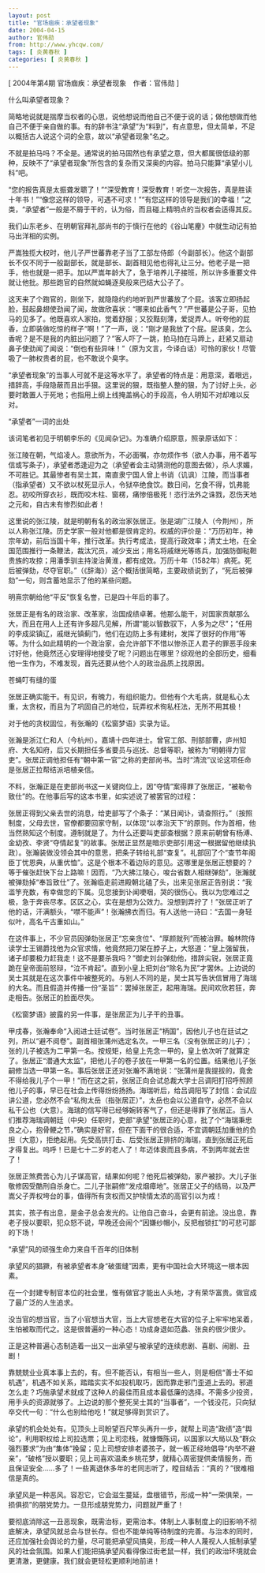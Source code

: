 ```yaml
---
layout: post
title: "官场痼疾：承望者现象"
date: 2004-04-15
author: 官伟勋
from: http://www.yhcqw.com/
tags: [ 炎黄春秋 ]
categories: [ 炎黄春秋 ]
---
```



[ 2004年第4期 官场痼疾：承望者现象　作者：官伟勋 ]

什么叫承望者现象？


简略地说就是揣摩当权者的心思，说他想说而他自己不便于说的话；做他想做而他自己不便于亲自做的事。有的辞书注“承望”为“料到”，有点意思，但太简单，不足以概括古人说这个词的全意，故以“承望者现象”名之。

不就是拍马吗？不全是。通常说的拍马固然也有承望之意，但大都属很低级的那种，反映不了“承望者现象”所包含的复杂而又深奥的内容。拍马只能算“承望小儿科”吧。


“您的报告真是太振聋发聩了！”“深受教育！深受教育！听您一次报告，真是胜读十年书！”“像您这样的领导，可遇不可求！”“有您这样的领导是我们的幸福！”之类，“承望者”一般是不屑于干的，认为俗，而且碰上精明点的当权者会适得其反。

我们山东老乡、在明朝官拜礼部尚书的于慎行在他的《谷山笔麈》中就生动记有拍马出洋相的实例。


严嵩独揽大权时，他儿子严世蕃靠老子当了工部左侍郎（今副部长）。他这个副部长不仅不同于一般副部长，就是部长、副首相见他也得礼让三分。他老子是一把手，他也就是一把手。加以严嵩年龄大了，急于培养儿子接班，所以许多重要文件就让他批。那些跑官的自然就如蝇逐臭般来巴结大公子了。


这天来了个跑官的，刚坐下，就隐隐约约地听到严世蕃放了个屁。该客立即扬起脸，鼓起鼻翅使劲闻了闻，故做欣喜状：“哪来如此香气？”严世蕃是公子哥，见拍马的见多了。他既喜欢人家拍，觉着舒服；又狡黠刻薄，爱捉弄人。听夸他的屁香，立即装做吃惊的样子“啊！”了一声，说：“刚才是我放了个屁。屁该臭，怎么香呢？是不是我的内脏出问题了？”客人吓了一跳，拍马拍在马蹄上，赶紧又扇动鼻子使劲闻了闻说：“倒也有些异味！”（原为文言，今译白话）可怜的家伙！尽管吸了一肺权贵者的屁，也不敢说个臭字。


“承望者现象”的当事人可就不是这等水平了。承望者的特点是：用意深，着眼远，措辞高，手段隐蔽而且出手狠。这里说的狠，既指整人整的狠，为了讨好上头，必要时敢置人于死地；也指用上纲上线掩盖祸心的手段高，令人明知不对却难以反对。

“承望者”一词的出处

该词笔者初见于明朝李乐的《见闻杂记》。为准确介绍原意，照录原话如下：


张江陵在朝，气焰凌人。意欲所为，不必面嘱，亦勿烦作书（欲人办事，用不着写信或写条子），承望者悉逢迎为之（承望者会主动猜测他的意图去做），杀人求媚，不可胜记。其最惨者有吴士其，南直隶宁国人曾上书诮（讥讽）江陵，而当事者（指承望者）又不欲以杖死显示人，令狱卒绝食饮。数日间，乞食不得，饥弗能忍。初咬所穿衣衫，既而咬木柱、窗楞，痛惨倍极死！恣行法外之诛戮，忍伤天地之元和，自古未有惨烈如此者！


这里说的张江陵，就是明朝有名的政治家张居正。张是湖广江陵人（今荆州），所以人称张江陵。历史学家一般对他都是很肯定的。权威的评价是：“万历初年，神宗年幼，前后当国十年，推行改革。执行考成法，提高行政效率；清丈土地，在全国范围推行一条鞭法，裁汰冗员，减少支出；用名将戚继光等练兵，加强防御鞑靼贵族的攻掠；用潘季驯主持浚治黄淮，都有成效。万历十年（1582年）病死。死后被弹劾，尽夺官职。”（《辞海》）这个概括很简略，主要政绩说到了，“死后被弹劾”一句，则含蓄地显示了他的某些问题。

明熹宗朝给他“平反”恢复名誉，已是四十年后的事了。


张居正是有名的政治家、改革家，治国成绩卓著。他那么能干，对国家贡献那么大，而且在用人上还有许多超凡见解，所谓“能以智数驭下，人多为之尽”；“任用的李成梁镇辽，戚继光镇蓟门，他们在边防上多有建树，发挥了很好的作用”等等。为什么如此精明的一个政治家，会允许部下不惜以惨杀正人君子的罪恶手段来讨好他，他竟然还心安理得地接受了呢？问题出在哪里？综观他的全部历史，细看他一生作为，不难发现，首先还要从他个人的政治品质上找原因。

苍蝇叮有缝的蛋

张居正确实能干。有见识，有魄力，有组织能力。但他有个大毛病，就是私心太重，太贪权，而且为了巩固自己的地位，玩弄权术徇私枉法，无所不用其极！

对于他的贪权固位，有张瀚的《松窗梦语》实录为证。


张瀚是浙江仁和人（今杭州）。嘉靖十四年进士。曾官工部、刑部部曹，庐州知府、大名知府，后又长期担任多省要员与巡抚、总督等职，被称为“明朝得力官吏”。张居正调他担任有“朝中第一官”之称的吏部尚书。当时“清流”议论这项任命是张居正拉帮结派培植亲信。

不料，张瀚正是在吏部尚书这一关键岗位上，因“夺情”案得罪了张居正，“被勒令致仕”的。在他事后写的这本书里，如实述说了被罢官的过程：


张居正得到父亲去世的消息，给吏部写了个条子：“某日闻讣，请查照行。”（按照制度，父母去世，官僚都要回家守制，以体现“以孝治天下”的原则。作为首相，他当然熟知这个制度。遵制就是了。为什么还要叫吏部查根据？原来前朝曾有杨溥、金幼孜、李贤“夺情起复”的故事。张居正显然是暗示吏部引用这一根据留他继续执政）。张瀚装做没领会其中的意思，把条子转给礼部“查复”。礼部回了个“查节年阁臣丁忧恩典，从重优恤”。这是个根本不着边际的意见。这哪里是张居正想要的？等于催张赶快下台上路嘛！因而，“乃大拂江陵心，唆台省数人相继弹劾”，张瀚就被弹劾掉“奉旨致仕”了。张瀚临走前进殿朝北磕了头，出来见张居正告别说：“我滥竽充数，有幸做您的下属。见您接到讣闻哽咽，哭的很伤心。我以为您难过之极，急于奔丧尽孝。区区之心，实在是想为公效力。没想到弄拧了！”张居正听了他的话，汗满额头，“噤不能声”！张瀚拂衣而归。有人送他一诗曰：“去国一身轻似叶，高名千古重如山。”


在这件事上，不少官员因弹劾张居正“忘亲贪位”、“厚颜就列”而被治罪。翰林院侍读学士王锡爵找他为众官求情，他竟然把刀架在脖子上，大怒道：“皇上强留我，诸子却要极力赶我走！这不是要杀我吗？”御史刘台弹劾他，措辞尖锐，张居正竟跪在皇帝面前怒辩，“泣不肯起”。直到小皇上把刘台“除名为民”才罢休。上边说的吴士其就是在这次事件中被整死的。与别人不同的是，吴士其写告状信冒用了海瑞的大名。而且假造并传播一份“圣旨”：罢掉张居正，起用海瑞。民间欢欣若狂，奔走相告。张居正的脸面尽失。

《松窗梦语》披露的另一件事，是张居正为儿子干的丑事。


甲戌春，张瀚奉命“入阅进士廷试卷”。当时张居正“柄国”，因他儿子也在廷试之列，所以“避不阅卷”。副首相张蒲州选定名次。一甲三名（没有张居正的儿子）；张的儿子被选为二甲第一名。按规矩，给皇上先念一甲的，皇上依次听了就算定了。张居正“潜通大太监”，把他儿子的卷子放在一甲第一名的位置。结果他儿子张嗣修当选一甲第一名。事后张居正还对张瀚不满地说：“张蒲州是我提拔的，竟舍不得给我儿子个一甲！”而在这之前，张居正向会试总裁大学士吕调阳打招呼照顾他儿子的事，早已在社会上传得纷纷扬扬。海瑞听后，给吕调阳写了封信：会试应讲公道，您必然不会“私徇太岳（指张居正）”，太岳也会以公道自守，必然不会以私干公也（大意）。海瑞的信写得已经够婉转客气了，但还是得罪了张居正。当人们推荐海瑞调朝廷（中央）任职时，吏部“承望”张居正的心意，批了个“海瑞秉忠良之心，抱骨鲠之节，”确实是好官，但在下面干的很合适，不宜调朝廷加重他的负担（大意），拒绝起用。先受高拱打击、后受张居正排挤的海瑞，直到张居正死后才得复出。呜呼！已是七十二岁的老人了！年迈体衰而且多病，不到两年就去世了！


张居正煞费苦心为儿子谋高官，结果如何呢？他死后被弹劾，家产被抄。大儿子张敬修因受酷刑自杀身亡。二儿子张嗣修“发戍烟瘴地”。张居正父子的结局，以及严嵩父子弄权垮台的事，值得所有贪权而又护犊情太浓的高官引以为戒！

其实，孩子有出息，是金子总会发光的。让他自己奋斗，会更有前途。没出息，靠老子授以要职，犯众怒不说，早晚还会闹个“因嫌纱帽小，反把枷锁扛”的可悲可鄙的下场！

“承望”风的顽强生命力来自千百年的旧体制

承望风的猖獗，有被承望者本身“破蛋缝”因素，更有中国社会大环境这一根本因素。

在一个封建专制官本位的社会里，惟有做官才能出人头地，才有荣华富贵。做官成了最广泛的人生追求。

没当官的想当官，当了小官想当大官，当上大官想老在大官的位子上牢牢地呆着，生怕被取而代之。这是很普遍的一种心态！功成身退如范蠡、张良的很少很少。

正是这种普遍心态制造着一出又一出承望与被承望的连续悲剧、喜剧、闹剧、丑剧！


靠兢兢业业真本事上去的，有。但不能否认，有相当一些人，则是相信“善士不如机遇”，机遇不如关系，踏踏实实不如投机取巧，因而靠走邪门歪道上去的。邪道怎么走？巧施承望术就成了这种人的最佳而且成本最低廉的选择。不需多少投资，用手头的资源就够了。上边说的那个整死吴士其的“当事者”，一个钱没花，只向狱卒交代一句：“什么也别给他吃！”就足够得到赏识了。


承望的机会处处有。见顶头上司盼望百尺竿头再升一步，就帮上司造“政绩”造“舆论”，利用职权给上司拉选票；见上司恋栈，就慷慨陈词，以国家以大局以及“群众强烈要求”为由“集体”挽留；见上司想安排老婆孩子，就一板正经地倡导“内举不避亲”，“破格”授以要职；见上司喜欢温柔乡桃花梦，就精心周密提供柔情服务，而且保证安全……多了！一些离退休多年的老同志听了，瞠目结舌：“真的？”很难相信是真的。

承望风是一种恶风。容忍它，它会滋生蔓延，盘根错节，形成一种“一荣俱荣，一损俱损”的朋党势力。一旦形成朋党势力，问题就严重了！


要彻底消除这一丑恶现象，既需治标，更需治本。体制上人事制度上的旧影响不彻底解决，承望风就总会与世长存。但也不能单纯等待制度的完善。与治本的同时，还应加强社会舆论的力量，尽可能把承望风搞臭，形成一种人人蔑视人人抵制承望风的社会氛围。如果人们能把搞承望风看得像过街老鼠一样，我们的政治环境就会更清澈，更健康。我们就会更轻松更顺利地前进！


